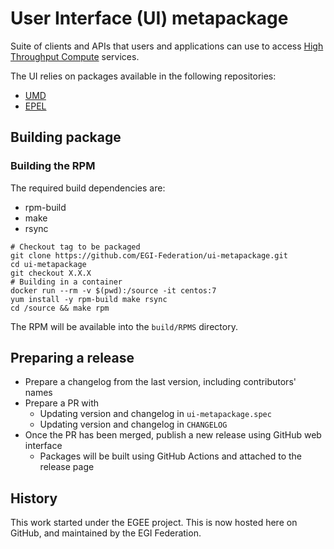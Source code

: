# User Interface (UI) metapackage

Suite of clients and APIs that users and applications can use to access
[High Throughput Compute](https://docs.egi.eu/users/compute/high-throughput-compute/)
services.

The UI relies on packages available in the following repositories:
* [UMD](https://repository.egi.eu/)
* [EPEL](https://docs.fedoraproject.org/en-US/epel/)

## Building package

### Building the RPM

The required build dependencies are:

- rpm-build
- make
- rsync

```shell
# Checkout tag to be packaged
git clone https://github.com/EGI-Federation/ui-metapackage.git
cd ui-metapackage
git checkout X.X.X
# Building in a container
docker run --rm -v $(pwd):/source -it centos:7
yum install -y rpm-build make rsync
cd /source && make rpm
```

The RPM will be available into the `build/RPMS` directory.

## Preparing a release

- Prepare a changelog from the last version, including contributors' names
- Prepare a PR with
  - Updating version and changelog in `ui-metapackage.spec`
  - Updating version and changelog in `CHANGELOG`
- Once the PR has been merged, publish a new release using GitHub web interface
  - Packages will be built using GitHub Actions and attached to the release page

## History

This work started under the EGEE project. This is now hosted here on GitHub, and
maintained by the EGI Federation.
